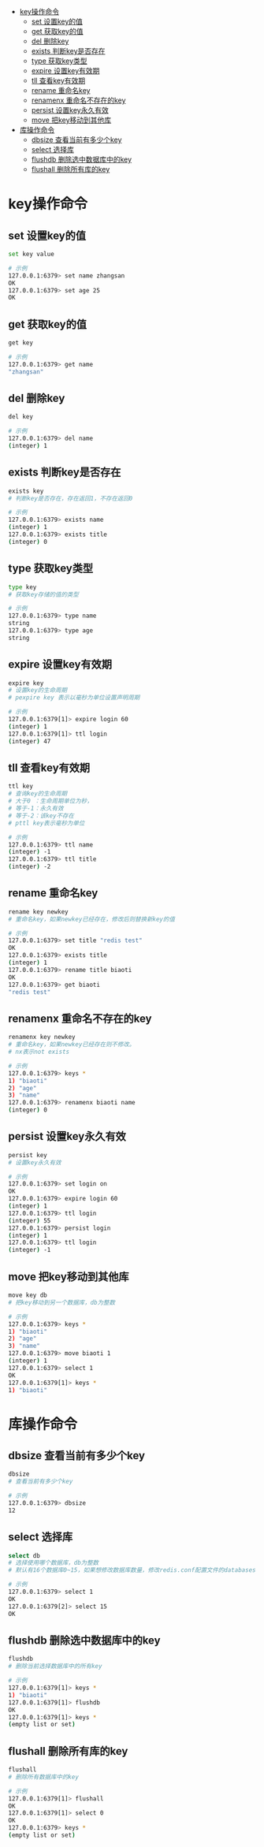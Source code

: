 - [key操作命令](#key操作命令)
  - [set 设置key的值](#set-设置key的值)
  - [get 获取key的值](#get-获取key的值)
  - [del 删除key](#del-删除key)
  - [exists 判断key是否存在](#exists-判断key是否存在)
  - [type 获取key类型](#type-获取key类型)
  - [expire 设置key有效期](#expire-设置key有效期)
  - [tll 查看key有效期](#tll-查看key有效期)
  - [rename 重命名key](#rename-重命名key)
  - [renamenx 重命名不存在的key](#renamenx-重命名不存在的key)
  - [persist 设置key永久有效](#persist-设置key永久有效)
  - [move 把key移动到其他库](#move-把key移动到其他库)
- [库操作命令](#库操作命令)
  - [dbsize 查看当前有多少个key](#dbsize-查看当前有多少个key)
  - [select 选择库](#select-选择库)
  - [flushdb 删除选中数据库中的key](#flushdb-删除选中数据库中的key)
  - [flushall 删除所有库的key](#flushall-删除所有库的key)

# key操作命令

## set 设置key的值

```bash
set key value

# 示例
127.0.0.1:6379> set name zhangsan
OK
127.0.0.1:6379> set age 25
OK
```

## get 获取key的值

```bash
get key

# 示例
127.0.0.1:6379> get name
"zhangsan"
```

## del 删除key

```bash
del key

# 示例
127.0.0.1:6379> del name
(integer) 1
```

## exists 判断key是否存在

```bash
exists key
# 判断key是否存在，存在返回1，不存在返回0

# 示例
127.0.0.1:6379> exists name
(integer) 1
127.0.0.1:6379> exists title
(integer) 0
```

## type 获取key类型

```bash
type key
# 获取key存储的值的类型

# 示例
127.0.0.1:6379> type name
string
127.0.0.1:6379> type age
string
```

## expire 设置key有效期

```bash
expire key
# 设置key的生命周期
# pexpire key 表示以毫秒为单位设置声明周期

# 示例
127.0.0.1:6379[1]> expire login 60
(integer) 1
127.0.0.1:6379[1]> ttl login
(integer) 47
```

## tll 查看key有效期

```bash
ttl key
# 查询key的生命周期
# 大于0 ：生命周期单位为秒，
# 等于-1：永久有效
# 等于-2：该key不存在
# pttl key表示毫秒为单位

# 示例
127.0.0.1:6379> ttl name
(integer) -1
127.0.0.1:6379> ttl title
(integer) -2
```

## rename 重命名key

```bash
rename key newkey
# 重命名key，如果newkey已经存在，修改后则替换新key的值

# 示例
127.0.0.1:6379> set title "redis test"
OK
127.0.0.1:6379> exists title
(integer) 1
127.0.0.1:6379> rename title biaoti
OK
127.0.0.1:6379> get biaoti
"redis test"
```

## renamenx 重命名不存在的key

```bash
renamenx key newkey
# 重命名key，如果newkey已经存在则不修改。
# nx表示not exists

# 示例
127.0.0.1:6379> keys *
1) "biaoti"
2) "age"
3) "name"
127.0.0.1:6379> renamenx biaoti name
(integer) 0
```

## persist 设置key永久有效

```bash
persist key
# 设置key永久有效

# 示例
127.0.0.1:6379> set login on
OK
127.0.0.1:6379> expire login 60
(integer) 1
127.0.0.1:6379> ttl login
(integer) 55
127.0.0.1:6379> persist login
(integer) 1
127.0.0.1:6379> ttl login
(integer) -1
```

## move 把key移动到其他库

```bash
move key db
# 把key移动到另一个数据库，db为整数

# 示例
127.0.0.1:6379> keys *
1) "biaoti"
2) "age"
3) "name"
127.0.0.1:6379> move biaoti 1
(integer) 1
127.0.0.1:6379> select 1
OK
127.0.0.1:6379[1]> keys *
1) "biaoti"
```

# 库操作命令

## dbsize 查看当前有多少个key

```bash
dbsize
# 查看当前有多少个key

# 示例
127.0.0.1:6379> dbsize
12
```

## select 选择库

```bash
select db
# 选择使用哪个数据库，db为整数
# 默认有16个数据库0~15，如果想修改数据库数量，修改redis.conf配置文件的databases值

# 示例
127.0.0.1:6379> select 1
OK
127.0.0.1:6379[2]> select 15
OK
```

## flushdb 删除选中数据库中的key

```bash
flushdb
# 删除当前选择数据库中的所有key

# 示例
127.0.0.1:6379[1]> keys *
1) "biaoti"
127.0.0.1:6379[1]> flushdb
OK
127.0.0.1:6379[1]> keys *
(empty list or set)
```

## flushall 删除所有库的key

```bash
flushall
# 删除所有数据库中的key

# 示例
127.0.0.1:6379[1]> flushall
OK
127.0.0.1:6379[1]> select 0
OK
127.0.0.1:6379> keys *
(empty list or set)
```